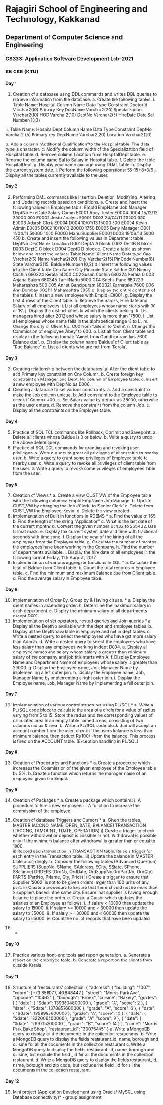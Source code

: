 # Rajagiri School of Engineering and Technology, Kakkanad 
## Department of Computer Science and Engineering  

### CS333: Application Software Development Lab–2021 
### S5 CSE (KTU) 

#### Day 1 
1. Creation of a database using DDL commands and writes DQL queries to retrieve information from the database. 
a. Create the following tables. 
i. Table Name: Hospital 
Column Name Data Type Constraint 
DoctorId Varchar2(10) Primary Key 
DocName Varchar2(20) 
Specialization Varchar2(10) 
HOD Varchar2(10) 
DeptNo Varchar2(5) 
HireDate Date 
Sal Number(10,3) 

ii. Table Name: HospitalDept 
Column Name Data Type Constraint 
DeptNo Varchar2 (5) Primary key 
DeptName Varchar2(20) 
Location Varchar2(20) 

b. Add a column “Additional Qualification”to the Hospital table. The data type is character. 
c. Modify the column width of the Specialization field of Hospital table. 
d. Remove column Location from HospitalDept table. 
e. Rename the column name Sal to Salary in Hospital table. 
f. Delete the table HospitalDept. 
g. Display your name and age using DUAL table. 
h. Display the current system date. 
i. Perform the following operations: 55-15+8*3/6 
j. Display all the tables currently available to the user. 

#### Day 2 
2. Performing DML commands like Insertion, Deletion, Modifying, Altering, and Updating records based on conditions. 
a. Create and insert the following values in Employee table. 
EmpId EmpName Job Manager DeptNo HireDate Salary Comm 
E0001 Abey Tester E0004 D004 15/12/12 30000 500 
E0002 Jesto Analyst E0001 D002 24/04/11 25000 650 
E0003 Adarsh Clerk E0004 D004 10/01/13 15000 500 
E0004 Kevin Admin E0005 D002 10/10/13 20000 1750 
E0005 Bony Manager D001 11/04/11 50000 1000 
E0006 Manu Supplier E0001 D003 19/06/13 5000 450 
b. Create and insert the following values in Department table. 
DeptNo DeptName Location 
D001 DeptA A block 
D002 DeptB B block 
D003 DeptC C block 
D004 DeptD D block
c. Create a table as shown below and insert the values: 
Table Name: Client 
Name Data type 
Cno Varchar2(6) 
Name Varchar2(20) 
City Varchar2(15) 
PinCode Number(8) 
State Varchar2(15) 
Baldue Number(10,2) 
d. Insert the following values into the Client table 
Cno Name City Pincode State Baldue 
C01 Nimmy Cochin 680324 Kerala 14000 
C02 Susan Cochin 680324 Kerala 0 
C03 Anjana Salem 680345 TamilNadu 5000 
C04 Sneha Pune 680223 Maharashtra 500 
C05 Annet Gandipuram 680321 Karnataka 7600 
C06 Ann Bombay 682111 Maharashtra 2055 
e. Display the entire contents of the tables. 
f. Insert a new employee with EmpId=E0001. 
g. Display the first 4 rows of the Client table. 
h. Retrieve the names, Hire date and Salary of all employees. 
i. List all employees whose name starts with ‘A’ or ‘K’. 
j. Display the distinct cities to which the clients belong. 
k. List managers hired after 2012 and whose salary is more than 17500. 
l. List all employees whose name falls in the alphabetical range ‘E to L’. 
m. Change the city of Client No: C03 from ‘Salem’ to ‘Delhi’. 
n. Change the Commission of employee ‘Abey’ to 600. 
o. List all from Client table and display in the following format: “Annet from Gandhipuram has 7600 Balance due”. 
p. Display the column name ‘Baldue’ of Client table as “Due Balance” 
q. List all clients who are not from ‘Kerala’. 

#### Day 3 
3. Creating relationship between the databases. 
a. Alter the client table to add Primary key constraint on Cno Column. 
b. Create foreign key constraint on Manager and Dept. No column of Employee table. 
c. Insert a new employee with DeptNo as D006. 
4. Creating a database to set various constraints. 
a. Add a constraint to make the Job column unique. 
b. Add constraint to the Employee table to check if Comm> 400. 
c. Set Salary value by default as 25000, otherwise as the user enters. 
d. Remove the constraint from the column Job. 
e. Display all the constraints on the Employee table. 

#### Day 4 
5. Practice of SQL TCL commands like Rollback, Commit and Savepoint. 
a. Delete all clients whose Baldue is 0 or below. 
b. Write a query to undo the above delete query. 
6. Practice of SQL DCL commands for granting and revoking user privileges. 
a. Write a query to grant all privileges of client table to nearby user. 
b. Write a query to grant some privileges of Employee table to nearby user. 
c. Write a query to revoke all privileges of client table from the user. 
d. Write a query to revoke some privileges of employees table from the user. 

#### Day 5
7. Creation of Views * 
a. Create a view CUST_VW of the Employee table with the following columns: 
EmpId 
EmpName 
Job 
Manager 
b. Update CUST_VW by changing the Job=’Clerk’ to ‘Senior Clerk’ 
c. Delete from CUST_VW the Employee-Kevin. 
d. Delete the view created. 
8. Implementation of Built in functions in RDBMS * 
a. Find the value of 165 
b. Find the length of the string “Application” 
c. What is the last date of the current month? 
d. Convert the given number 65432 to $65432. Use format mask. 
e. Display the current system date and time with fractional seconds with time zone. 
f. Display the year of the hiring of all the employees from the Employee table. 
g. Calculate the number of months the employees have been working in the Company. 
h. Find the number of departments available. 
i. Display the hire date of all employees in the following format:Friday, 11th August, 2017 
9. Implementation of various aggregate functions in SQL * 
a. Calculate the total of Baldue from Client table. 
b. Count the total records in Employee table. 
c. Find the minimum and maximum Balance due from Client table. 
d. Find the average salary in Employee table. 

#### Day 6
10. Implementation of Order By, Group by & Having clause. * 
a. Display the client names in ascending order. 
b. Determine the maximum salary in each department. 
c. Display the minimum salary of all departments except D001. 
11. Implementation of set operators, nested queries and Join queries * 
a. Display all the DeptNo available with the dept and employee tables. 
b. Display all the DeptNoavailable in employee and not in dept tables. 
c. Write a nested query to select the employees who have got more salary than Adarsh. 
d. Write a nested query to select the employees who have less salary than any employees working in dept D004. 
e. Display all employee names and salary whose salary is greater than minimum salary of the company and job title starts with A. 
f. Display Employee Name and Department Name of employees whose salary is greater than 20000. 
g. Display the Employee name, Job, Manager Name by implementing a left outer join. 
h. Display the Employee name, Job, Manager Name by implementing a right outer join. 
i. Display the Employee name, Job, Manager Name by implementing a full outer join. 

#### Day 7  
12. Implementation of various control structures using PL/SQL * 
a. Write a PL/SQL code block to calculate the area of a circle for a value of radius varying from 5 to 15. Store the radius and the corresponding values of calculated area in an empty table named areas, consisting of two columns radius & area. 
b. Write a PL/SQL code block that will accept an account number from the user, check if the users balance is less than minimum balance, then deduct Rs.100/ -from the balance. This process is fired on the ACCOUNT table. (Exception handling in PL/SQL) 

#### Day 8 
13. Creation of Procedures and Functions * 
a. Create a procedure which increases the Commission of the given employee of the Employee table by 5%. 
b. Create a function which returns the manager name of an employee, given the EmpId. 

#### Day 9 
14. Creation of Packages * 
a. Create a package which contains: 
i. A procedure to hire a new employee. 
ii. A function to increase the commission of the employee. 

15. Creation of database Triggers and Cursors * 
a. Given the tables, 
MASTER (ACCNO, NAME, OPEN_DATE, BALANCE) 
TRANSACTION (TACCNO, TAMOUNT, TDATE, OPERATION) 
i) Create a trigger to check whether withdrawal or deposit is possible or not. Withdrawal is possible only if the minimum balance after withdrawal is greater than or equal to 1000.  
ii) Record each transaction in TRANSACTION table. Raise a trigger for each entry in the Transaction table. 
iii) Update the balance in MASTER table accordingly. 
b. Consider the following tables (Advanced Question) 
SUPPLIERS (SuppNo, SName, SAddress, SCity, SState, SPhone, SBalance) 
ORDERS (OrdNo, OrdDate, OrdSuppNo,OrdPartNo, OrdQty) 
PARTS (PartNo, PName, Qty, Price) 
i) Create a trigger to ensure that Supplier ‘S002’ is not to be given orders larger than 100 units of any part. 
ii) Create a procedure to Ensure that there should not be more than 2 suppliers based inthe same city. Ensure that supplier is having enough balance to place the order. 
c. Create a Cursor which updates the salaries of an Employee as follows. 
i. If salary < 10000 then update the salary to 15000. 
ii. If salary >= 10000 and < 30000 then update the salary to 35000. 
iii. If salary >= 30000 and < 60000 then update the salary to 65000. 
iv. Count the no: of records that have been updated 
16. * 

#### Day 10 
17. Practice various front-end tools and report generation. 
a. Generate a report on the employee table. 
b. Generate a report on the clients from outside Kerala.  

#### Day 11 
18. Structure of 'restaurants' collection: 
{ 
"address": { 
     "building": "1007", 
     "coord": [ -73.856077, 40.848447 ], 
     "street": "Morris Park Ave", 
     "zipcode": "10462" 
  }, 
  "borough": "Bronx", 
  "cuisine": "Bakery", 
  "grades": [ 
     { "date": { "$date": 1393804800000 }, "grade": "A", "score": 2 }, 
     { "date": { "$date": 1378857600000 }, "grade": "A", "score": 6 }, 
     { "date": { "$date": 1358985600000 }, "grade": "A", "score": 10 }, 
     { "date": { "$date": 1322006400000 }, "grade": "A", "score": 9 }, 
     { "date": { "$date": 1299715200000 }, "grade": "B", "score": 14 } 
  ], 
  "name": "Morris Park Bake Shop", 
  "restaurant_id": "30075445" 
} 
a. Write a MongoDB query to display all the documents in the collection restaurants. 
b. Write a MongoDB query to display the fields restaurant_id, name, borough and cuisine for all the documents in the collection restaurant 
c. Write a MongoDB query to display the fields restaurant_id, name, borough and cuisine, but exclude the field _id for all the documents in the collection restaurant. 
d. Write a MongoDB query to display the fields restaurant_id, name, borough and zip code, but exclude the field _id for all the documents in the collection restaurant. 

#### Day 12 
19. Mini project (Application Development using Oracle/ MySQL using Database 
connectivity)* - group assignment 
